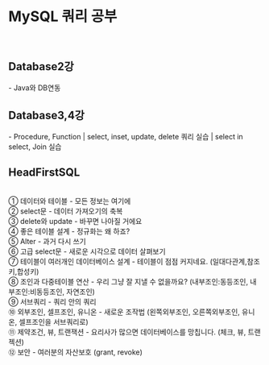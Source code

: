 <h1>MySQL 쿼리 공부</h1><br>
<h2>Database2강</h2> - Java와 DB연동 <br>
<h2>Database3,4강</h2>- Procedure, Function | select, inset, update, delete 쿼리 실습 | select in select, Join 실습<br>
<h2>HeadFirstSQL</h2><br>
  ① 데이터와 테이블 - 모든 정보는 여기에 <br>
  ② select문 - 데이터 가져오기의 축복 <br>
  ③ delete와 update - 바꾸면 나아질 거에요 <br>
  ④ 좋은 테이블 설계 - 정규화는 왜 하죠? <br>
  ⑤ Alter - 과거 다시 쓰기 <br>
  ⑥ 고급 select문 - 새로운 시각으로 데이터 살펴보기 <br>
  ⑦ 테이블이 여러개인 데이터베이스 설계 - 테이블이 점점 커지네요. (일대다관계,참조키,합성키) <br>
  ⑧ 조인과 다중테이블 연산 - 우리 그냥 잘 지낼 수 없을까요? (내부조인:동등조인, 내부조인:비동등조인, 자연조인) <br>
  ⑨ 서브쿼리 - 쿼리 안의 쿼리 <br>
  ⑩ 외부조인, 셀프조인, 유니온 - 새로운 조작법 (왼쪽외부조인, 오른쪽외부조인, 유니온, 셀프조인을 서브쿼리로) <br>
  ⑪ 제약조건, 뷰, 트랜잭션 - 요리사가 많으면 데이터베이스를 망칩니다. (체크, 뷰, 트랜젝션) <br>
  ⑫ 보안 - 여러분의 자산보호 (grant, revoke) <br>
  
